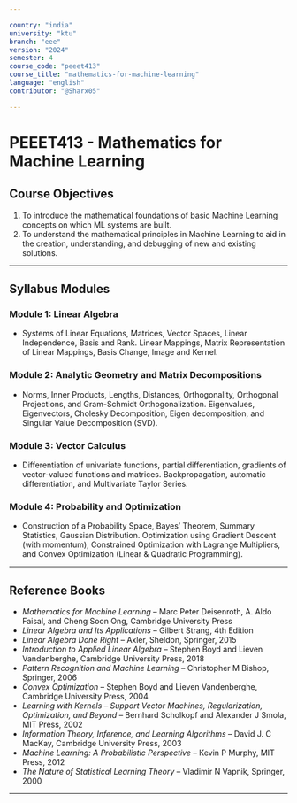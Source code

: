 ```yaml
---

country: "india"
university: "ktu"
branch: "eee"
version: "2024"
semester: 4
course_code: "peeet413"
course_title: "mathematics-for-machine-learning"
language: "english"
contributor: "@Sharx05"

---
```


# PEEET413 - Mathematics for Machine Learning

## Course Objectives

1.  To introduce the mathematical foundations of basic Machine Learning concepts on which ML systems are built.
2.  To understand the mathematical principles in Machine Learning to aid in the creation, understanding, and debugging of new and existing solutions.

---

## Syllabus Modules

### Module 1: Linear Algebra

-   Systems of Linear Equations, Matrices, Vector Spaces, Linear Independence, Basis and Rank. Linear Mappings, Matrix Representation of Linear Mappings, Basis Change, Image and Kernel.

### Module 2: Analytic Geometry and Matrix Decompositions

-   Norms, Inner Products, Lengths, Distances, Orthogonality, Orthogonal Projections, and Gram-Schmidt Orthogonalization. Eigenvalues, Eigenvectors, Cholesky Decomposition, Eigen decomposition, and Singular Value Decomposition (SVD).

### Module 3: Vector Calculus

-   Differentiation of univariate functions, partial differentiation, gradients of vector-valued functions and matrices. Backpropagation, automatic differentiation, and Multivariate Taylor Series.

### Module 4: Probability and Optimization

-   Construction of a Probability Space, Bayes’ Theorem, Summary Statistics, Gaussian Distribution. Optimization using Gradient Descent (with momentum), Constrained Optimization with Lagrange Multipliers, and Convex Optimization (Linear & Quadratic Programming).

---

## Reference Books

-   *Mathematics for Machine Learning* – Marc Peter Deisenroth, A. Aldo Faisal, and Cheng Soon Ong, Cambridge University Press
-   *Linear Algebra and Its Applications* – Gilbert Strang, 4th Edition
-   *Linear Algebra Done Right* – Axler, Sheldon, Springer, 2015
-   *Introduction to Applied Linear Algebra* – Stephen Boyd and Lieven Vandenberghe, Cambridge University Press, 2018
-   *Pattern Recognition and Machine Learning* – Christopher M Bishop, Springer, 2006
-   *Convex Optimization* – Stephen Boyd and Lieven Vandenberghe, Cambridge University Press, 2004
-   *Learning with Kernels – Support Vector Machines, Regularization, Optimization, and Beyond* – Bernhard Scholkopf and Alexander J Smola, MIT Press, 2002
-   *Information Theory, Inference, and Learning Algorithms* – David J. C MacKay, Cambridge University Press, 2003
-   *Machine Learning: A Probabilistic Perspective* – Kevin P Murphy, MIT Press, 2012
-   *The Nature of Statistical Learning Theory* – Vladimir N Vapnik, Springer, 2000

---
